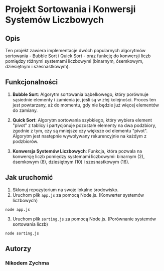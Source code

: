 # Projekt Sortowania i Konwersji Systemów Liczbowych

## Opis

Ten projekt zawiera implementacje dwóch popularnych algorytmów sortowania - Bubble Sort i Quick Sort - oraz funkcję do konwersji liczb pomiędzy różnymi systemami liczbowymi (binarnym, ósemkowym, dziesiętnym i szesnastkowym).

## Funkcjonalności

1. **Bubble Sort**: Algorytm sortowania bąbelkowego, który porównuje sąsiednie elementy i zamienia je, jeśli są w złej kolejności. Proces ten jest powtarzany, aż do momentu, gdy nie będzie już więcej elementów do zamiany.

2. **Quick Sort**: Algorytm sortowania szybkiego, który wybiera element "pivot" z tablicy i partycjonuje pozostałe elementy na dwa podzbiory, zgodnie z tym, czy są mniejsze czy większe od elementu "pivot". Algorytm jest następnie wywoływany rekurencyjnie na każdym z podzbiorów.

3. **Konwersja Systemów Liczbowych**: Funkcja, która pozwala na konwersję liczb pomiędzy systemami liczbowymi: binarnym (2), ósemkowym (8), dziesiętnym (10) i szesnastkowym (16).

## Jak uruchomić

1. Sklonuj repozytorium na swoje lokalne środowisko.
2. Uruchom plik `app.js` za pomocą Node.js. (Konwerter systemów liczbowych)
```
node app.js
```
3. Uruchom plik `sorting.js` za pomocą Node.js. (Porównanie systemów sortowania liczb)
```
node sorting.js
```
## Autorzy
### Nikodem Zychma

